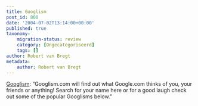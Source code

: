 ```yaml
---
title: Googlism
post_id: 800
date: '2004-07-02T13:14:00+00:00'
published: true
taxonomy:
    migration-status: review
    category: [Ongecategoriseerd]
    tags: []
author: Robert van Bregt
metadata:
    author: Robert van Bregt
---
```

[Googlism](https://web.archive.org/web/20050207103957/http://www.googlism.com/): “Googlism.com will find out what Google.com thinks of you, your friends or anything! Search for your name here or for a good laugh check out some of the popular Googlisms below.”